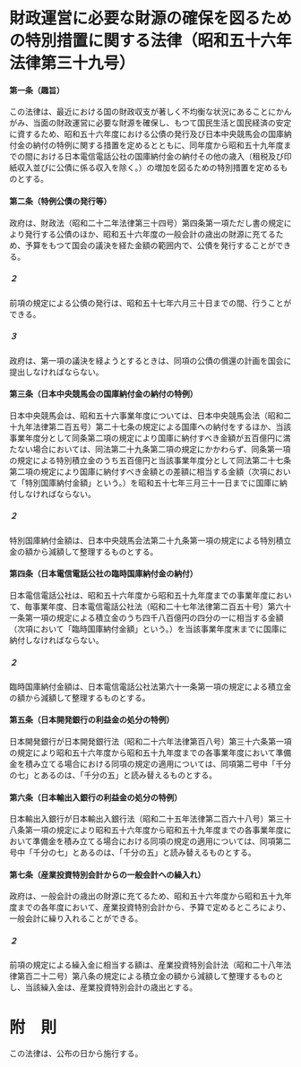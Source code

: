 # 財政運営に必要な財源の確保を図るための特別措置に関する法律（昭和五十六年法律第三十九号）
#### 第一条（趣旨）
この法律は、最近における国の財政収支が著しく不均衡な状況にあることにかんがみ、当面の財政運営に必要な財源を確保し、もつて国民生活と国民経済の安定に資するため、昭和五十六年度における公債の発行及び日本中央競馬会の国庫納付金の納付の特例に関する措置を定めるとともに、同年度から昭和五十九年度までの間における日本電信電話公社の国庫納付金の納付その他の歳入（租税及び印紙収入並びに公債に係る収入を除く。）の増加を図るための特別措置を定めるものとする。
#### 第二条（特例公債の発行等）
政府は、財政法（昭和二十二年法律第三十四号）第四条第一項ただし書の規定により発行する公債のほか、昭和五十六年度の一般会計の歳出の財源に充てるため、予算をもつて国会の議決を経た金額の範囲内で、公債を発行することができる。
##### ２
前項の規定による公債の発行は、昭和五十七年六月三十日までの間、行うことができる。
##### ３
政府は、第一項の議決を経ようとするときは、同項の公債の償還の計画を国会に提出しなければならない。
#### 第三条（日本中央競馬会の国庫納付金の納付の特例）
日本中央競馬会は、昭和五十六事業年度については、日本中央競馬会法（昭和二十九年法律第二百五号）第二十七条の規定による国庫への納付をするほか、当該事業年度分として同条第二項の規定により国庫に納付すべき金額が五百億円に満たない場合においては、同法第二十九条第二項の規定にかかわらず、同条第一項の規定による特別積立金のうち五百億円と当該事業年度分として同法第二十七条第二項の規定により国庫に納付すべき金額との差額に相当する金額（次項において「特別国庫納付金額」という。）を昭和五十七年三月三十一日までに国庫に納付しなければならない。
##### ２
特別国庫納付金額は、日本中央競馬会法第二十九条第一項の規定による特別積立金の額から減額して整理するものとする。
#### 第四条（日本電信電話公社の臨時国庫納付金の納付）
日本電信電話公社は、昭和五十六年度から昭和五十九年度までの事業年度において、毎事業年度、日本電信電話公社法（昭和二十七年法律第二百五十号）第六十一条第一項の規定による積立金のうち四千八百億円の四分の一に相当する金額（次項において「臨時国庫納付金額」という。）を当該事業年度末までに国庫に納付しなければならない。
##### ２
臨時国庫納付金額は、日本電信電話公社法第六十一条第一項の規定による積立金の額から減額して整理するものとする。
#### 第五条（日本開発銀行の利益金の処分の特例）
日本開発銀行が日本開発銀行法（昭和二十六年法律第百八号）第三十六条第一項の規定により昭和五十六年度から昭和五十九年度までの各事業年度において準備金を積み立てる場合における同項の規定の適用については、同項第二号中「千分の七」とあるのは、「千分の五」と読み替えるものとする。
#### 第六条（日本輸出入銀行の利益金の処分の特例）
日本輸出入銀行が日本輸出入銀行法（昭和二十五年法律第二百六十八号）第三十八条第一項の規定により昭和五十六年度から昭和五十九年度までの各事業年度において準備金を積み立てる場合における同項の規定の適用については、同項第二号中「千分の七」とあるのは、「千分の五」と読み替えるものとする。
#### 第七条（産業投資特別会計からの一般会計への繰入れ）
政府は、一般会計の歳出の財源に充てるため、昭和五十六年度から昭和五十九年度までの各年度において、産業投資特別会計から、予算で定めるところにより、一般会計に繰り入れることができる。
##### ２
前項の規定による繰入金に相当する額は、産業投資特別会計法（昭和二十八年法律第百二十二号）第八条の規定による積立金の額から減額して整理するものとし、当該繰入金は、産業投資特別会計の歳出とする。
# 附　則
この法律は、公布の日から施行する。
